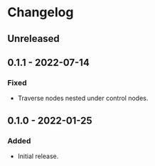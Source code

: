 # Changelog

## Unreleased

## 0.1.1 - 2022-07-14

### Fixed

- Traverse nodes nested under control nodes.

## 0.1.0 - 2022-01-25

### Added

- Initial release.
